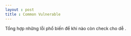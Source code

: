 ```yaml
---
layout : post 
title : Common Vulnerable 
--- 
```


Tổng hợp những lỗi phổ biến để khi nào còn check cho dễ . 

